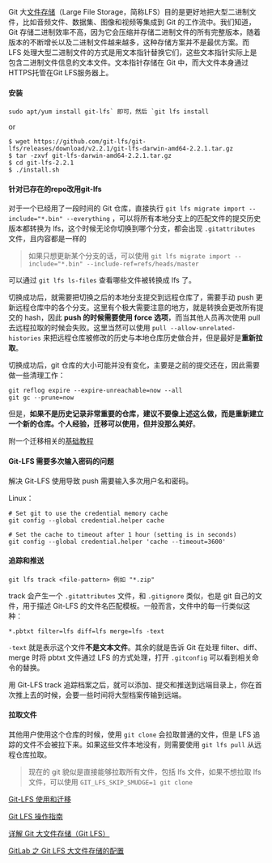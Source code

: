 





 Git 大[文件存储](https://cloud.tencent.com/product/cfs?from=10680)（Large File Storage，简称LFS）目的是更好地把大型二进制文件，比如音频文件、数据集、图像和视频等集成到 Git 的工作流中。我们知道，Git 存储二进制效率不高，因为它会压缩并存储二进制文件的所有完整版本，随着版本的不断增长以及二进制文件越来越多，这种存储方案并不是最优方案。而 LFS 处理大型二进制文件的方式是用文本指针替换它们，这些文本指针实际上是包含二进制文件信息的文本文件。文本指针存储在 Git 中，而大文件本身通过HTTPS托管在Git LFS服务器上。





#### 安装

```
sudo apt/yum install git-lfs` 即可，然后 `git lfs install
```

or

```
$ wget https://github.com/git-lfs/git-lfs/releases/download/v2.2.1/git-lfs-darwin-amd64-2.2.1.tar.gz
$ tar -zxvf git-lfs-darwin-amd64-2.2.1.tar.gz
$ cd git-lfs-2.2.1
$ ./install.sh
```



#### 针对已存在的repo改用git-lfs

对于一个已经用了一段时间的 Git 仓库，直接执行 `git lfs migrate import --include="*.bin" --everything` ，可以将所有本地分支上的匹配文件的提交历史版本都转换为 lfs，这个时候无论你切换到哪个分支，都会出现 `.gitattributes` 文件，且内容都是一样的

> 如果只想更新某个分支的话，可以使用 `git lfs migrate import --include="*.bin" --include-ref=refs/heads/master`

可以通过 `git lfs ls-files` 查看哪些文件被转换成 lfs 了。

切换成功后，就需要把切换之后的本地分支提交到远程仓库了，需要手动 push 更新远程仓库中的各个分支。这里有个极大需要注意的地方，就是转换会更改所有提交的 hash，因此 **push 的时候需要使用 force 选项**，而当其他人员再次使用 pull 去远程拉取的时候会失败。这里当然可以使用 `pull --allow-unrelated-histories` 来把远程仓库被修改的历史与本地仓库历史做合并，但是最好是**重新拉取**。

切换成功后，git 仓库的大小可能并没有变化，主要是之前的提交还在，因此需要做一些清理工作：

```
git reflog expire --expire-unreachable=now --all
git gc --prune=now
```

但是，**如果不是历史记录非常重要的仓库，建议不要像上述这么做，而是重新建立一个新的仓库。个人经验，迁移可以使用，但并没那么美好**。

附一个迁移相关的[基础教程](https://github.com/Git-LFS/Git-LFS/wiki/Tutorial)



#### Git-LFS 需要多次输入密码的问题

解决 Git-LFS 使用导致 push 需要输入多次用户名和密码。

Linux：

```
# Set git to use the credential memory cache
git config --global credential.helper cache

# Set the cache to timeout after 1 hour (setting is in seconds)
git config --global credential.helper 'cache --timeout=3600'
```



#### 追踪和推送

```
git lfs track <file-pattern> 例如 "*.zip"
```

track 会产生一个 `.gitattributes` 文件，和 `.gitignore` 类似，也是 git 自己的文件，用于描述 Git-LFS 的文件名匹配模板。一般而言，文件中的每一行类似这种：

```
*.pbtxt filter=lfs diff=lfs merge=lfs -text
```

`-text` 就是表示这个文件**不是文本文件**。其余的就是告诉 Git 在处理 filter、diff、merge 时将 pbtxt 文件通过 LFS 的方式处理，打开 `.gitconfig` 可以看到相关命令的替换。

用 Git-LFS track 追踪档案之后，就可以添加、提交和推送到远端目录上，你在首次推上去的时候，会要一些时间将大型档案传输到远端。



#### 拉取文件

其他用户使用这个仓库的时候，使用 `git clone` 会拉取普通的文件，但是 LFS 追踪的文件不会被拉下来。如果这些文件本地没有，则需要使用 `git lfs pull` 从远程仓库拉取。

> 现在的 git 貌似是直接能够拉取所有文件，包括 lfs 文件，如果不想拉取 lfs 文件，可以使用 `GIT_LFS_SKIP_SMUDGE=1 git clone`





[Git-LFS 使用和迁移](https://murphypei.github.io/blog/2019/12/git-lfs)

[Git LFS 操作指南](https://zzz.buzz/zh/2016/04/19/the-guide-to-git-lfs/)

[详解 Git 大文件存储（Git LFS）](https://zhuanlan.zhihu.com/p/146683392)

[GitLab 之 Git LFS 大文件存储的配置](https://cloud.tencent.com/developer/article/1010589)